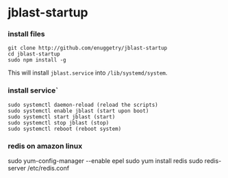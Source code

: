 # jblast-startup

### install files
```
git clone http://github.com/enuggetry/jblast-startup
cd jblast-startup
sudo npm install -g
```

This will install `jblast.service` into `/lib/systemd/system`.

### install service`
```
sudo systemctl daemon-reload (reload the scripts)
sudo systemctl enable jblast (start upon boot)
sudo systemctl start jblast (start)
sudo systemctl stop jblast (stop)
sudo systemctl reboot (reboot system)
```

### redis on amazon linux
sudo yum-config-manager --enable epel
sudo yum install redis
sudo redis-server /etc/redis.conf
